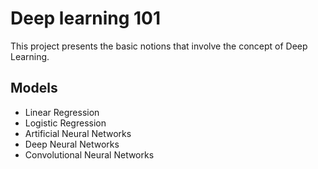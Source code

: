 # Deep learning 101

This project presents the basic notions that involve the concept of Deep Learning.

## Models

* Linear Regression
* Logistic Regression
* Artificial Neural Networks
* Deep Neural Networks
* Convolutional Neural Networks



